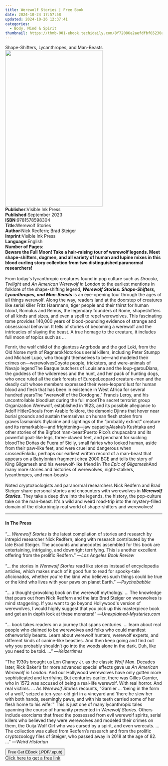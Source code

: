 ```yaml
---
title: Werewolf Stories | Free Book
date: 2024-10-24 17:57:58
updated: 2024-10-26 12:37:41
categories:
  - Body, Mind & Spirit
thumbnail: https://thmb-001-ebook.techidaily.com/8f72086e2aefdfbf65230a9a43e694ea5f9a775045cddcad950e71a4037efc28.jpg
---
```

<main id="book-container">
  <div class="flex flex-col">
    <div class="book-brief flex-1 py-6 px-4 sm:p-6 md:py-10 md:px-8">
      <!-- brief-->
      <div class="book-brief-main">
        Shape-Shifters, Lycanthropes, and Man-Beasts
      </div>
    </div>
    <div
      class="book-meta-info flex-1 grid gap-4 col-start-1 col-end-3 row-start-1 sm:mb-6 sm:grid-cols-4 lg:gap-6 lg:col-start-2 lg:row-end-6 lg:row-span-6 lg:mb-0"
    >
      <div
        class="book-meta-info-left place-content-center mt-4 p-4 text-sm leading-6 col-start-2 col-span-2 dark:text-slate-400"
      >
        <img
          class="w-full h-500 object-cover rounded-lg sm:h-255 sm:col-span-2 lg:col-span-full"
          src="https://img-001-ebook.techidaily.com/b2a3307b9e86ef4a7da3a2070caf8da039e6955a376e52314915d2c5e248cb9b.jpg"
          alt=""
          width="312"
          height="500"
        />
      </div>
      <div
        class="book-meta-info-right mt-2 col-start-1 row-start-2 col-span-3 self-center"
      >
        <!-- meta data  -->
        <div class="flex flex-col px-4 md:px-8">
          <div class="flex-1">
            <strong>Publisher</strong>:<span class="px-2"
              >Visible Ink Press</span
            >
          </div>
          <div class="flex-1">
            <strong>Published</strong>:<span class="px-2">September 2023</span>
          </div>
          <div class="flex-1">
            <strong>ISBN</strong>:<span class="px-2">9781578598304</span>
          </div>
          <div class="flex-1">
            <strong>Title</strong>:<span class="px-2">Werewolf Stories</span>
          </div>
          <div class="flex-1">
            <strong>Author</strong>:<span class="px-2"
              >Nick Redfern; Brad Steiger</span
            >
          </div>
          <div class="flex-1">
            <strong>Imprint</strong>:<span class="px-2">Visible Ink Press</span>
          </div>
          <div class="flex-1">
            <strong>Language</strong>:<span class="px-2">English</span>
          </div>
          <div class="flex-1">
            <strong>Number of Pages</strong>:<span class="px-2"></span>
          </div>
        </div>
      </div>
    </div>
    <div class="book-description flex-1 py-6 px-4 sm:p-6 md:py-10 md:px-8">
      <div class="book-description-main">
        <div accordion-content="" id="description">
          <b
            >Beware the Full Moon! Take a hair-raising tour of werewolf legends.
            Meet shape-shifters, dogmen, and all variety of human and lupine
            mixes in this blood curling story collection from two distinguished
            paranormal researchers!</b
          ><br /><br />From today's lycanthropic creatures found in pop culture
          such as <i>Dracula</i>, <i>Twilight</i> and
          <i>An American Werewolf in London</i> to the earliest mentions in
          folklore of the shape-shifting legend,
          <i
            ><b
              >Werewolf Stories: Shape-Shifters, Lycanthropes, and Man-Beasts</b
            ></i
          >
          is an eye-opening tour through the ages of all things werewolf. Along
          the way, readers land at the doorstep of creatures like serial killer
          Fritz Haarmann, tiger people and their thirst for human blood, Romulus
          and Remus, the legendary founders of Rome, shapeshifters of all kinds
          and sizes, and even a spell to repel werewolves. This fascinating tome
          provides 140,000 years of blood-pounding evidence of strange and
          obsessional behavior. It tells of stories of becoming a werewolf and
          the intricacies of slaying the beast. A true homage to the creature,
          it includes full moon of topics such as …<br />
          <p></p>
          Fenrir, the wolf child of the giantess Angrboda and the god Loki, from
          the Old Norse myth of RagnarokNotorious serial killers, including
          Peter Stumpp and Michael Lupo, who thought themselves to be—and
          modeled their crimes on—werewolvesCoyote people, tricksters, and
          were-animals of Navajo legendThe Basque butchers of Louisiana and the
          loup-garouDiana, the goddess of the wilderness and the hunt, and her
          pack of hunting dogs, who once ruled all the dark forests of
          EuropeLeopard creature-men and the deadly cult whose members expressed
          their were-leopard lust for human blood and flesh that has been in
          existence in West Africa for several hundred yearsThe “werewolf of the
          Dordogne,” Francis Leroy, and his uncontrollable bloodlust during the
          full moonThe secret terrorist group Organization Werewolf, established
          in 1923, and its possible allegiance to Adolf HitlerGhouls from Arabic
          folklore, the demonic Djinns that hover near burial grounds and
          sustain themselves on human flesh stolen from gravesTasmania’s
          thylacine and sightings of the “probably extinct” creature and its
          remarkable—and frightening—jaw capacityAlaska’s Kushtaka and other
          stories of the Bigfoot man-beastPuerto Rico’s chupacabra and its
          powerful goat-like legs, three-clawed feet, and penchant for sucking
          bloodThe Doñas de Fuera of Sicily, small fairies who looked human,
          aside from their paw-like feet, and were cruel and dangerous when
          crossedEnkidu, perhaps our earliest written record of a man-beast that
          appears on a Babylonian fragment circa 2000 BCE and tells the story of
          King Gilgamesh and his werewolf-like friend in
          <i>The Epic of Gilgamesh</i>And many more stories and histories of
          werewolves, night-stalkers, lycanthropes, and man-beasts<br /><br />Noted
          cryptozoologists and paranormal researchers Nick Redfern and Brad
          Steiger share personal stories and encounters with werewolves in
          <i><b>Werewolf Stories</b></i
          >. They take a deep dive into the legends, the history, the
          pop-culture take on the man-beast. It's a wild and weird road-trip
          into the mystery-filled domain of the disturbingly real world of
          shape-shifters and werewolves!
          <p></p>
        </div>
        <div class="accordion-fader"></div>
      </div>
    </div>
    <div class="book-excerpts flex-1 py-6 px-4 sm:p-6 md:py-10 md:px-8">
      <!-- excerpts-->
      <div class="book-excerpts-main">
        <hr />
        <h4 class="placeholder placeholder-heading">
          <span>In The Press</span>
        </h4>
        <p></p>
        <p>
          “… <i>Werewolf Stories</i> is the latest compilation of stories and
          research by intrepid researcher Nick Redfern, along with research
          contributed by the late Brad Steiger. The accounts and anecdotes
          assembled for this book are entertaining, intriguing, and downright
          terrifying. This is another excellent offering from the prolific
          Redfern.” —<i>Los Angeles Book Review</i><br /><br />“… the stories in
          <i>Werewolf Stories</i> read like stories instead of encyclopedia
          articles, which makes much of it good fun to read for spooky-tale
          aficionados, whether you're the kind who believes such things could be
          true or the kind who lives with your paws on planet Earth.” —<i
            >Psychobabble</i
          ><br /><br />“… a thought-provoking book on the werewolf mythology. …
          The knowledge that pours out from Nick Redfern and the late Brad
          Steiger on werewolves is mind staggering. If you want to go beyond
          Hollywood's version of werewolves, I would highly suggest that you
          pick up this masterpiece book and get an in depth look at these
          monsters!” —<i>Unexplained-Mysteries.com</i><br /><br />“… book takes
          readers on a journey that spans centuries. … learn about real people
          who claimed to be werewolves and folks who could manifest otherworldly
          beasts. Learn about werewolf hunters, werewolf experts, and different
          kinds of canine-like beasties. And then keep going and find out why
          you probably shouldn’t go into the woods alone in the dark. Duh, like
          you need to be told. …” —<i>Keizertimes</i><br /><br />“The 1930s
          brought us Lon Chaney Jr. as the classic <i>Wolf Man</i>. Decades
          later, Rick Baker’s far more advanced special effects gave us
          <i>An American Werewolf in London</i>. And our Hollywood werewolves
          have only gotten more sophisticated and terrifying. But centuries
          earlier, there was Gilles Garnier, who in 1572 was accused of being a
          real-life werewolf. With real horror. And real victims. … As
          <i>Werewolf Stories</i> recounts, “Garnier … ‘being in the form of a
          wolf,’ seized a ten-year-old girl in a vineyard and ‘there he slew her
          with both hands, seemingly paws, and with his teeth carried some of
          her flesh home to his wife.’” This is just one of many lycanthropic
          tales spanning the course of humanity presented in
          <i>Werewolf Stories</i>. Others include exorcisms that freed the
          possessed from evil werewolf spirits, serial killers who believed they
          were werewolves and modeled their crimes on them, the Ouija Wolf Girl
          who was cursed by a spirit, and even werecats. … The collection was
          culled from Redfern’s research and from the prolific cryptozoology
          files of Steiger, who passed away in 2018 at the age of 82. …” —<i
            >Weird Historian</i
          >
        </p>
        <p></p>
      </div>
    </div>
    <div
      class="book-about-author flex-1 py-6 px-4 sm:p-6 md:py-10 md:px-8"
    ></div>
    <div class="book-free-get flex-1 py-6 px-4 sm:p-6 md:py-10 md:px-8">
      <button
        id="btn-free-get"
        class="bg-blue-500 hover:bg-blue-700 text-white font-bold py-2 px-4 rounded"
      >
        Free Get EBook (.PDF/.epub)
      </button>
      <div id="countdown-display" class="px-2 text-lg mt-2"></div>
      <a
        id="free-link"
        class="hidden bg-blue-500 hover:bg-blue-700 text-white font-bold py-2 px-4 rounded"
        href="https://www.ebooks.com/en-us/book/211010135/werewolf-stories/nick-redfern/"
        target="_blank"
        >Click here to get a free link</a
      >
    </div>
    <script>
      let countdownTime = 0;
      let countdownInterval = null;
      document
        .getElementById('btn-free-get')
        .addEventListener('click', startCountdown);
      function startCountdown() {
        countdownTime = new Date().getTime() + 60000 * 3;
        countdownInterval = setInterval(updateCountdown, 1000);
        document.getElementById('btn-free-get').disabled = true;
        document
          .getElementById('btn-free-get')
          .classList.add('bg-gray-500', 'cursor-not-allowed');
      }
      function updateCountdown() {
        let currentTime = new Date().getTime();
        let timeLeft = countdownTime - currentTime;
        let secondsLeft = Math.floor(timeLeft / 1000);
        document.getElementById('countdown-display').innerHTML =
          `Remaining time: ${secondsLeft} seconds.`;
        if (secondsLeft <= 0) {
          clearInterval(countdownInterval);
          document.getElementById('btn-free-get').classList.add('hidden');
          document.getElementById('free-link').classList.remove('hidden');
          document.getElementById('countdown-display').innerHTML = '';
        }
      }
    </script>
  </div>
</main>
